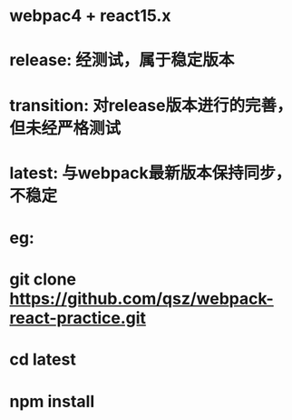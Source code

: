 # webpac4 + react15.x
# release: 经测试，属于稳定版本
# transition: 对release版本进行的完善，但未经严格测试
# latest: 与webpack最新版本保持同步，不稳定
# eg:
# git clone https://github.com/qsz/webpack-react-practice.git
# cd latest
# npm install